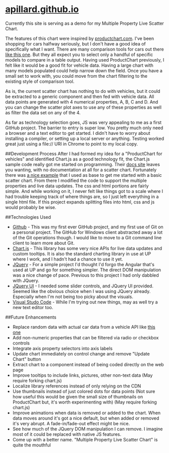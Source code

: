 # [apillard.github.io](https://apillard.github.io)

Currently this site is serving as a demo for my Multiple Property Live Scatter Chart.

The features of this chart were inspired by [productchart.com](http://www.productchart.com/smartphones/). I've been shopping for cars halfway seriously, but I don't have a good idea of specifically what I want. There are many comparison tools for cars out there [like this one](http://www.edmunds.com/car-comparisons/). But they all expect you to select only a handful of specific models to compare in a table output. Having used ProductChart previously, I felt like it would be a good fit for vehicle data. Having a large chart with many models populated could help narrow down the field. Once you have a small set to work with, you could move from the chart filtering to the existing style of comparison tool.

As is, the current scatter chart has nothing to do with vehicles, but it could be extracted to a generic component and then fed with vehicle data. All data points are generated with 4 numerical properties, A, B, C and D. And you can change the scatter plot axes to use any of these properties as well as filter the data set on any of the 4.

As far as technology selection goes, JS was very appealing to me as a first GitHub project. The barrier to entry is super low. You pretty much only need a browser and a text editor to get started. I didn't have to worry about installing a compiler, or setting up a local server or anything. Testing worked great just using a file:// URI in Chrome to point to my local copy.

##Development Process
After I had formed my idea for a "ProductChart for vehicles" and identified Chart.js as a good technology fit, the Chart.js sample code really got me started on programming. Their [docs site](http://www.chartjs.org/docs/) leaves you wanting, with no documentation at all for a scatter chart. Fortunately there was [a nice example](https://github.com/chartjs/Chart.js/blob/master/samples/scatter-multi-axis.html) that I used as base to get me started with a basic scatter chart. From there I modified the code to support the multiple properties and live data updates. The css and html portions are fairly simple. And while working on it, I never felt like things got to a scale where I had trouble keeping track of where things are, so I just left everything in a single html file. If this project expands splitting files into html, css and js would probably be wise.

##Technologies Used
* [Github](https://www.github.com) - This was my first ever GitHub project, and my first use of Git on a personal project. The GitHub for Windows client abstracted away a lot of the Git operations though. I would like to move to a Git command line client to learn more about Git.
* [Chart.js](http://www.chartjs.org/) - This library has some very nice APIs for live data updates and custom tooltips. It is also the standard charting library in use at UP where I work, and I hadn't had a chance to use it yet.
* [JQuery](https://jquery.com/) - For a simple project I'd thought I'd forgo the Angular that's used at UP and go for something simpler. The direct DOM manipulation was a nice change of pace. Previous to this project I had only dabbled with JQuery.
* [JQuery UI](https://jqueryui.com/) - I needed some slider controls, and JQuery UI provided. Seemed like the obvious choice when I was using JQuery already. Especially when I'm not being too picky about the visuals.
* [Visual Studo Code](https://code.visualstudio.com/) - While I'm trying out new things, may as well try a new text editor too.

##Future Enhancements
* Replace random data with actual car data from a vehicle API like [this one](http://developer.edmunds.com/api-documentation/vehicle/)
* Add non-numeric properties that can be filtered via radio or checkbox controls
* Integrate axis property selectors into axis labels
* Update chart immediately on control change and remove "Update Chart" button
* Extract chart to a component instead of being coded directly on the web page
* Improve tooltips to include links, pictures, other non-text data (May require forking chart.js)
* Localize library references instead of only relying on the CDN
* Use thumbnails instead of just colored dots for data points (Not sure how useful this would be given the small size of thumbnails on ProductChart but, it's worth experimenting with) (May require forking chart.js)
* Improve animations when data is removed or added to the chart. When data moves around it's got a nice default, but when added or removed it's very abrupt. A fade-in/fade-out effect might be nice.
* See how much of the JQuery DOM manipulation I can remove. I imagine most of it could be replaced with native JS features.
* Come up with a better name. "Multiple Property Live Scatter Chart" is quite the mouthful
